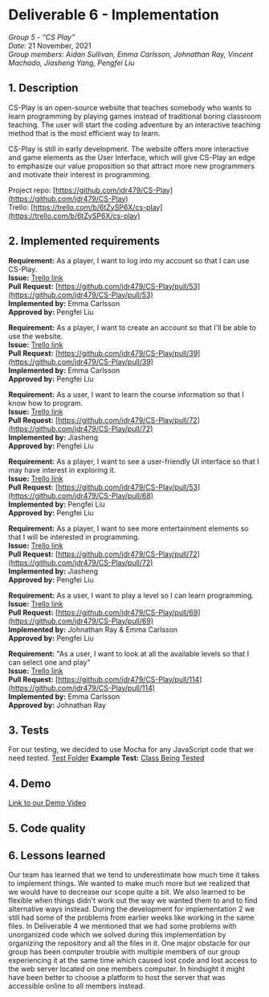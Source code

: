 # Deliverable 6 - Implementation

*Group 5 - “CS Play”*   
*Date:* 21 November, 2021    
*Group members: Aidan Sullivan, Emma Carlsson, Johnathan Ray, Vincent Machado, Jiasheng Yang, Pengfei Liu*    

## 1. Description
CS-Play is an open-source website that teaches somebody who wants to learn  programming by playing games instead of traditional boring classroom teaching. The user will start the coding adventure by an interactive teaching method that is the most efficient way to learn.

CS-Play is still in early development. The website offers more interactive and game elements as the User Interface, which will give CS-Play an edge to emphasize our value proposition so that attract more new programmers and motivate their interest in programming.

Project repo: [https://github.com/jdr479/CS-Play](https://github.com/jdr479/CS-Play)    
Trello: [https://trello.com/b/6tZySP6X/cs-play](https://trello.com/b/6tZySP6X/cs-play)

## 2. Implemented requirements
**Requirement:** As a player, I want to log into my account so that I can use CS-Play.  
**Issue:** [Trello link](https://trello.com/c/cph7gTzv/39-as-a-player-i-want-to-log-into-my-account-so-that-i-can-use-cs-play)    
**Pull Request:** [https://github.com/jdr479/CS-Play/pull/53](https://github.com/jdr479/CS-Play/pull/53)    
**Implemented by:** Emma Carlsson   
**Approved by:** Pengfei Liu    

**Requirement:** As a player, I want to create an account so that I'll be able to use the website.  
**Issue:** [Trello link](https://trello.com/c/gPKmxynQ/40-as-a-player-i-want-to-create-an-account-so-that-ill-be-able-to-use-the-website)   
**Pull Request:** [https://github.com/jdr479/CS-Play/pull/39](https://github.com/jdr479/CS-Play/pull/39)    
**Implemented by:** Emma Carlsson   
**Approved by:** Pengfei Liu    

**Requirement:** As a user, I want to learn the course information so that I know how to program.     
**Issue:** [Trello link](https://trello.com/c/btbAb94k/42-as-a-user-i-want-to-learn-the-course-information-so-that-i-know-how-to-program)   
**Pull Request:** [https://github.com/jdr479/CS-Play/pull/72](https://github.com/jdr479/CS-Play/pull/72)    
**Implemented by:** Jiasheng             
**Approved by:** Pengfei Liu

**Requirement:** As a player, I want to see a user-friendly UI interface so that I may have interest in exploring it.     
**Issue:** [Trello link](https://trello.com/c/3KSeDVr9/43-as-a-player-i-want-to-see-a-user-friendly-ui-interface-so-that-i-may-have-interest-in-exploring-it)    
**Pull Request:** [https://github.com/jdr479/CS-Play/pull/53](https://github.com/jdr479/CS-Play/pull/68)    
**Implemented by:** Pengfei Liu     
**Approved by:** Pengfei Liu   

**Requirement:** As a player, I want to see more entertainment elements so that I will be interested in programming.    
**Issue:** [Trello link](https://trello.com/c/gPKmxynQ/40-as-a-player-i-want-to-see-more-entertainment-elements-so-that-i-will-be-interested-in-programming)   
**Pull Request:** [https://github.com/jdr479/CS-Play/pull/72](https://github.com/jdr479/CS-Play/pull/72)    
**Implemented by:** Jiasheng  
**Approved by:** Pengfei Liu  

**Requirement:** As a user, I want to play a level so I can learn programming.    
**Issue:** [Trello link](https://trello.com/c/VGe650pi/21-as-a-user-i-want-to-play-a-level-so-i-can-learn-programming)    
**Pull Request:** [https://github.com/jdr479/CS-Play/pull/69](https://github.com/jdr479/CS-Play/pull/69)    
**Implemented by:** Johnathan Ray & Emma Carlsson     
**Approved by:** Pengfei Liu 

**Requirement:** "As a user, I want to look at all the available levels so that I can select one and play"    
**Issue:** [Trello link](https://trello.com/c/rmnk4NMz/22-as-a-user-i-want-to-look-at-all-the-available-levels-so-that-i-can-select-one-and-play)    
**Pull Request:** [https://github.com/jdr479/CS-Play/pull/114](https://github.com/jdr479/CS-Play/pull/114)    
**Implemented by:** Emma Carlsson     
**Approved by:** Johnathan Ray

## 3. Tests
For our testing, we decided to use Mocha for any JavaScript code that we need tested.
[Test Folder](https://github.com/jdr479/CS-Play/tree/main/website/tests)
**Example Test:** [Class Being Tested](https://github.com/jdr479/CS-Play/blob/main/website/Levels/level01.js)

## 4. Demo
[Link to our Demo Video](https://www.youtube.com/channel/UCzVoMn4pQRTw_o6RLB4xZTQ)

## 5. Code quality


## 6. Lessons learned
Our team has learned that we tend to underestimate how much time it takes to implement things. We wanted to make much more but we realized that 
we would have to decrease our scope quite a bit. We also learned to be flexible when things didn't work out the way we wanted them to and to find 
alternative ways instead. During the development for implementation 2 we still had some of the problems from earlier weeks like working in the same files. 
In Deliverable 4 we mentioned that we had some problems with unorganized code which we solved during this implementation by organizing the repository
and all the files in it. One major obstacle for our group has been computer trouble with multiple members of our group experiencing it at the same time which caused lost code and lost access to the web server located on one members computer. In hindsight it might have been better to choose a platform to host the server that was accessible online to all members instead. 


